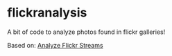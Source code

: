 # flickranalysis


A bit of code to analyze photos found in flickr galleries!

Based on: [Analyze Flickr Streams](https://www.turbowhale.com/posts/analyze_flickr_stream_pandas/)
